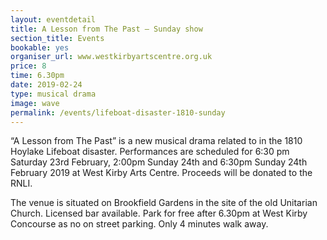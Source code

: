 ```yaml
---
layout: eventdetail
title: A Lesson from The Past – Sunday show
section_title: Events
bookable: yes
organiser_url: www.westkirbyartscentre.org.uk
price: 8
time: 6.30pm
date: 2019-02-24
type: musical drama
image: wave
permalink: /events/lifeboat-disaster-1810-sunday
---
```


“A Lesson from The Past” is a new musical drama related to in the 1810 Hoylake Lifeboat disaster. Performances are scheduled for 6:30 pm Saturday 23rd February, 2:00pm Sunday 24th and 6:30pm Sunday 24th February 2019 at West Kirby Arts Centre. Proceeds will be donated to the RNLI.

The venue is situated on Brookfield Gardens in the site of the old Unitarian Church. Licensed bar available. Park for free after 6.30pm at West Kirby Concourse as no on street parking. Only 4 minutes walk away.
